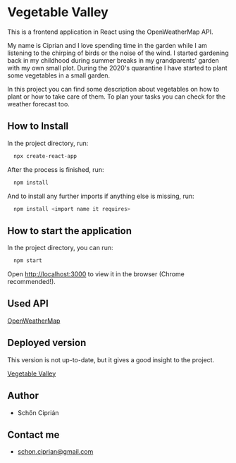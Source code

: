 # Vegetable Valley

This is a frontend application in React using the OpenWeatherMap API.

My name is Ciprian and I love spending time in the garden while I am listening to the chirping of birds or the noise of the wind. 
I started gardening back in my childhood during summer breaks in my grandparents' garden with my own small plot. 
During the 2020's quarantine I have started to plant some vegetables in a small garden. 

In this project you can find some description about vegetables on how to plant or how to take care of them. 
To plan your tasks you can check for the weather forecast too.

## How to Install

In the project directory, run:

```bash
  npx create-react-app
```

After the process is finished, run:

```bash
  npm install
```

And to install any further imports if anything else is missing, run:

```bash
  npm install <import name it requires>
```

## How to start the application

In the project directory, you can run:

```bash
  npm start
```

Open [http://localhost:3000](http://localhost:3000) to view it in the browser (Chrome recommended!).

## Used API

[OpenWeatherMap](https://openweathermap.org/)

## Deployed version
This version is not up-to-date, but it gives a good insight to the project.

[Vegetable Valley](https://vegetable-valley.netlify.app/)

## Author

- Schőn Ciprián

## Contact me

- schon.ciprian@gmail.com